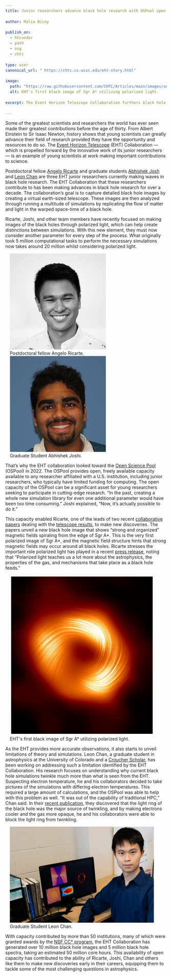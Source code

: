 ```yaml
---
title: Junior researchers advance black hole research with OSPool open capacity

author: Malia Bicoy

publish_on:
  - htcondor
  - path
  - osg
  - chtc
  
type: user
canonical_url: " https://chtc.cs.wisc.edu/eht-story.html"

image:
  path: "https://raw.githubusercontent.com/CHTC/Articles/main/images/unnamed_01.png"
  alt: EHT's first black image of Sgr A* utilizing polarized light.
  
excerpt: The Event Horizon Telescope Collaboration furthers black hole research with a little help from the OSPool open capacity.

---
```


Some of the greatest scientists and researchers the world has ever seen made their greatest contributions before the age of thirty. 
From Albert Einstein to Sir Isaac Newton, history shows that young scientists can greatly advance their field of research provided 
they have the opportunity and resources to do so. The [Event Horizon Telescope](https://eventhorizontelescope.org) (EHT) Collaboration 
— which is propelled forward by the innovative work of its junior researchers — is an example of young scientists at work making 
important contributions to science.

Postdoctoral fellow [Angelo Ricarte](https://bhi.fas.harvard.edu/people/angelo-ricarte/) and graduate students
[Abhishek Josh](https://physics.illinois.edu/people/directory/profile/avjoshi2) and [Leon Chan](https://sites.google.com/view/leonastrophy/main?pli=1) 
are three EHT junior researchers currently making waves in black hole research. The EHT Collaboration that these researchers contribute 
to has been making advances in black hole research for over a decade. The collaboration’s goal is to capture detailed black hole images
by creating a virtual earth-sized telescope. These images are then analyzed through running a multitude of simulations by replicating 
the flow of matter and light in the warped space-time of a black hole.


Ricarte, Joshi, and other team members have recently focused on making images of the black holes through polarized light, which can help 
create distinctions between simulations. With this new element, they must now consider another parameter for every step of the process. 
What originally took 5 million computational tasks to perform the necessary simulations now takes around 20 million whilst considering polarized light.

<figure class="figure float-end" style="margin-left: 1em">
 <img src='https://raw.githubusercontent.com/CHTC/Articles/main/images/Ricarte.jpg' height="300" width="300" class="figure-img img-fluid rounded" alt="Postdoctoral fellow Angelo Ricarte">
  <figcaption class="figure-caption">Postdoctoral fellow Angelo Ricarte.
<br/></figcaption>
   <img src='https://raw.githubusercontent.com/CHTC/Articles/main/images/Joshi.png' height="300" width="300" class="figure-img img-fluid rounded" alt="Graduate student Abhishek Joshi">
  <figcaption class="figure-caption">Graduate Student Abhishek Joshi.
<br/></figcaption>
</figure>


That’s why the EHT collaboration looked toward the [Open Science Pool](https://osg-htc.org/services/open_science_pool) (OSPool) in 2022. 
The OSPool provides open, freely available capacity available to any researcher affiliated with a U.S. institution, including junior 
researchers, who typically have limited funding for computing. The open capacity of the OSPool can be a significant asset for young 
researchers seeking to participate in cutting-edge research. “In the past, creating a whole new simulation library for even one additional 
parameter would have been too time consuming.” Joshi explained, “Now, it’s actually possible to do it.”

This capacity enabled Ricarte, one of the leads of two recent [collaborative papers](https://iopscience.iop.org/article/10.3847/2041-8213/ad2df1) 
dealing with the [telescope results](https://iopscience.iop.org/article/10.3847/2041-8213/ad2df0), to make new discoveries. The papers unveil a new 
black hole image that shows “strong and organized” magnetic fields spiraling from the edge of Sgr A*. This is the very first polarized image of Sgr A*, 
and the magnetic field structure hints that strong magnetic fields may occur around all black holes. Ricarte stresses the important role polarized light 
has played in a recent [press release](https://eventhorizontelescope.org/blog/astronomers-unveil-strong-magnetic-fields-spiraling-edge-milky-way%E2%80%99s-central-black-hole),
noting that “Polarized light teaches us a lot more about the astrophysics, the properties of the gas, and mechanisms that take place as a black hole feeds.”

<figure class="figure float-end" style="margin-left: 1em">
  <img src='https://raw.githubusercontent.com/CHTC/Articles/main/images/unnamed_01.png' height="500" width="500" class="figure-img img-fluid rounded" alt="EHT's first black image of Sgr A* utilizing polarized light.">
  <figcaption class="figure-caption">EHT's first black image of Sgr A* utilizing polarized light.
<br/></figcaption>
</figure>

As the EHT provides more accurate observations, it also starts to unveil limitations of theory and simulations. Leon Chan, a graduate student in astrophysics 
at the University of Colorado and a [Croucher Scholar](https://croucher.org.hk/en/funding/study_awards/scholarships), has been working on addressing such a 
limitation identified by the EHT Collaboration. His research focuses on understanding why current black hole simulations twinkle much more than what is seen 
from the EHT. Suspecting electron temperature, he and his collaborators decided to take pictures of the simulations with differing electron temperatures. This 
required a large amount of calculations, and the OSPool was able to help with this problem as well. “It was out of the capability of traditional HPC,” 
Chan said. In their  [recent publication](https://iopscience.iop.org/article/10.3847/1538-4357/ad2454/meta), they discovered that the light ring of the black 
hole was the major source of twinkling, and by making electrons cooler and the gas more opaque, he and his collaborators were able to block the light ring from twinkling.

<figure class="figure float-end" style="margin-left: 1em">
  <img src='https://raw.githubusercontent.com/CHTC/Articles/main/images/Chan.jpg' height="300" width="450" class="figure-img img-fluid rounded" alt="Graduate student Leon Chan">
  <figcaption class="figure-caption">Graduate Student Leon Chan.
<br/></figcaption>
</figure>


With capacity contributed by more than 50 institutions, many of which were granted awards by the [NSF CC* program](https://new.nsf.gov/funding/opportunities/campus-cyberinfrastructure-cc), 
the EHT Collaboration has generated over 10 million black hole images and 5 million black hole spectra, taking an estimated 50 million core hours. This availability of open capacity
has contributed to the ability of Ricarte, Joshi, Chan and others like them to make new discoveries early in their careers,
equipping them to tackle some of the most challenging questions in astrophysics.
